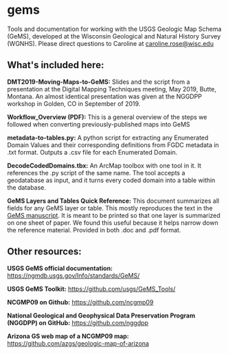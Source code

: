 # gems
Tools and documentation for working with the USGS Geologic Map Schema (GeMS), developed at the Wisconsin Geological and Natural History Survey (WGNHS). 
Please direct questions to Caroline at caroline.rose@wisc.edu

## What's included here:  

__DMT2019-Moving-Maps-to-GeMS:__ Slides and the script from a presentation at the Digital Mapping Techniques meeting, May 2019, Butte, Montana. An almost identical presentation was given at the NGGDPP workshop in Golden, CO in September of 2019. 

__Workflow_Overview (PDF):__ This is a general overview of the steps we followed when converting previously-published maps into GeMS

__metadata-to-tables.py:__ A python script for extracting any Enumerated Domain Values and their corresponding definitions from FGDC metadata in .txt format. Outputs a .csv file for each Enumerated Domain. 

__DecodeCodedDomains.tbx:__ An ArcMap toolbox with one tool in it. It references the .py script of the same name. The tool accepts a geodatabase as input, and it turns every coded domain into a table within the database. 

__GeMS Layers and Tables Quick Reference:__ This document summarizes all fields for any GeMS layer or table. This mostly reproduces the text in the [GeMS manuscript](https://ngmdb.usgs.gov/Info/standards/GeMS/docs/GeMSv2_draft7g_ProvisionalRelease.pdf). It is meant to be printed so that one layer is summarized on one sheet of paper. We found this useful because it helps narrow down the reference material.
Provided in both .doc and .pdf format. 


## Other resources: 
**USGS GeMS official documentation:** https://ngmdb.usgs.gov/Info/standards/GeMS/  

**USGS GeMS Toolkit:** https://github.com/usgs/GeMS_Tools/  

**NCGMP09 on Github:** https://github.com/ncgmp09 

**National Geological and Geophysical Data Preservation Program (NGGDPP) on GitHub:** https://github.com/nggdpp 

**Arizona GS web map of a NCGMP09 map:** https://github.com/azgs/geologic-map-of-arizona
